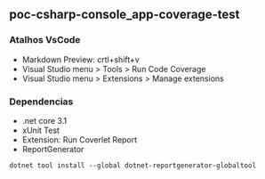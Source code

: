 ## poc-csharp-console_app-coverage-test

### Atalhos VsCode

- Markdown Preview: crtl+shift+v
- Visual Studio menu > Tools > Run Code Coverage
- Visual Studio menu > Extensions > Manage extensions

### Dependencias

- .net core 3.1
- xUnit Test
- Extension: Run Coverlet Report
- ReportGenerator
```
dotnet tool install --global dotnet-reportgenerator-globaltool
```
